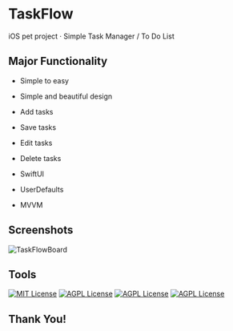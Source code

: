 # TaskFlow
iOS pet project · Simple Task Manager / To Do List


## Major Functionality

- Simple to easy

- Simple and beautiful design

- Add tasks

- Save tasks

- Edit tasks

- Delete tasks

- SwiftUI

- UserDefaults

- MVVM


## Screenshots
<!--
-->
</p>

![TaskFlowBoard](https://github.com/Dima-Bulgakov/TaskFlow/assets/111886499/9ac7cce9-1c53-4c64-9460-07da1ab6156c)


## Tools

[![MIT License](https://img.shields.io/badge/-Swift-orange)](https://developer.apple.com/swift/)
[![AGPL License](https://img.shields.io/badge/-iOS-black)](https://www.apple.com/ios/ios-16/)
[![AGPL License](https://img.shields.io/badge/-SwiftUI-Green)](https://www.apple.com/ios/ios-16/)
[![AGPL License](https://img.shields.io/badge/-MVVM-Blue)](https://www.apple.com/ios/ios-16/)
## Thank You!
